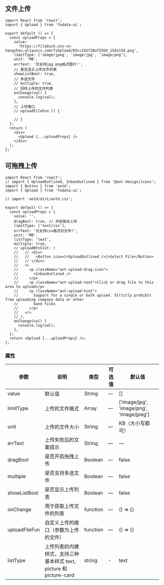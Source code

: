 ## 文件上传

```tsx
import React from 'react';
import { Upload } from 'fudata-ui';

export default () => {
  const uploadProps = {
    value:
      'https://filebuck.oss-cn-hangzhou.aliyuncs.com/fsUpload/03cc1b5f20af25b9_154x154.png',
    limitType: ['image/jpeg', 'image/jpg', 'image/png'],
    unit: 'MB',
    errText: '仅支持jpg png格式图片!',
    // 是否显示上传文件列表
    showListBool: true,
    // 多选文件
    // multiple: true,
    // 回传上传的文件列表
    onChange(val) {
      console.log(val);
    },
    // 上传接口
    // uploadFileFun () {

    // }
  };
  return (
    <div>
      <Upload {...uploadProps} />
    </div>
  );
};
```

## 可拖拽上传

```tsx
import React from 'react';
// import { UploadOutlined, InboxOutlined } from '@ant-design/icons';
import { Button } from 'antd';
import { Upload } from 'fudata-ui';

// import 'antd/dist/antd.css';

export default () => {
  const uploadProps = {
    value: '',
    dragBool: true, // 开启拖动上传
    limitType: ['text/csv'],
    errText: '仅支持csv格式的文件!',
    unit: 'MB',
    listType: 'text',
    multiple: true,
    // uploadBtnSlot: (
    //   // <div>
    //   //   <Button icon={<UploadOutlined />}>Select File</Button>
    //   // </div>
    //   <>
    //     <p className="ant-upload-drag-icon">
    //       <InboxOutlined />
    //     </p>
    //     <p className="ant-upload-text">Click or drag file to this area to upload</p>
    //     <p className="ant-upload-hint">
    //       Support for a single or bulk upload. Strictly prohibit from uploading company data or other
    //       band files
    //     </p>
    //   </>
    // ),
    onChange(val) {
      console.log(val);
    },
  };
  return <Upload {...uploadProps} />;
};
```

### 属性

| 参数          | 说明                                                               | 类型     | 可选值 | 默认值                                   |
| ------------- | ------------------------------------------------------------------ | -------- | ------ | ---------------------------------------- |
| value         | 默认值                                                             | String   | —      | []                                       |
| limitType     | 上传的文件格式                                                     | Array    | —      | ['image/jpg', 'image/png', 'image/jpeg'] |
| unit          | 上传的文件大小                                                     | String   | —      | KB（大小写都可）                         |
| errText       | 上传失败后的文案提示                                               | String   | —      | —                                        |
| dragBool      | 是否开启拖拽上传                                                   | Boolean  | —      | false                                    |
| multiple      | 是否支持多选文件                                                   | Boolean  | —      | false                                    |
| showListBool  | 是否显示上传列表                                                   | Boolean  | —      | false                                    |
| onChange      | 用于获取上传文件的列表                                             | function | —      | () => {}                                 |
| uploadFileFun | 自定义上传的接口（参数为上传的文件）                               | function | —      | () => {}                                 |
| listType      | 上传列表的内建样式，支持三种基本样式 text, picture 和 picture-card | string   | -      | text                                     |
